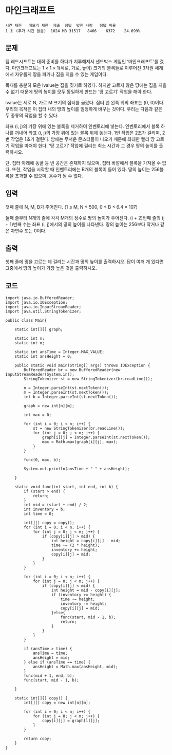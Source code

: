 # 마인크래프트 
``` 
시간 제한	메모리 제한	제출	정답	맞힌 사람	정답 비율
1 초 (추가 시간 없음)	1024 MB	31517	8466	6372	24.699%
```
## 문제
팀 레드시프트는 대회 준비를 하다가 지루해져서 샌드박스 게임인 ‘마인크래프트’를 켰다. 마인크래프트는 1 × 1 × 1(세로, 가로, 높이) 크기의 블록들로 이루어진 3차원 세계에서 자유롭게 땅을 파거나 집을 지을 수 있는 게임이다.

목재를 충분히 모은 lvalue는 집을 짓기로 하였다. 하지만 고르지 않은 땅에는 집을 지을 수 없기 때문에 땅의 높이를 모두 동일하게 만드는 ‘땅 고르기’ 작업을 해야 한다.

lvalue는 세로 N, 가로 M 크기의 집터를 골랐다. 집터 맨 왼쪽 위의 좌표는 (0, 0)이다. 우리의 목적은 이 집터 내의 땅의 높이를 일정하게 바꾸는 것이다. 우리는 다음과 같은 두 종류의 작업을 할 수 있다.

좌표 (i, j)의 가장 위에 있는 블록을 제거하여 인벤토리에 넣는다.
인벤토리에서 블록 하나를 꺼내어 좌표 (i, j)의 가장 위에 있는 블록 위에 놓는다.
1번 작업은 2초가 걸리며, 2번 작업은 1초가 걸린다. 밤에는 무서운 몬스터들이 나오기 때문에 최대한 빨리 땅 고르기 작업을 마쳐야 한다. ‘땅 고르기’ 작업에 걸리는 최소 시간과 그 경우 땅의 높이를 출력하시오.

단, 집터 아래에 동굴 등 빈 공간은 존재하지 않으며, 집터 바깥에서 블록을 가져올 수 없다. 또한, 작업을 시작할 때 인벤토리에는 B개의 블록이 들어 있다. 땅의 높이는 256블록을 초과할 수 없으며, 음수가 될 수 없다.

## 입력
첫째 줄에 N, M, B가 주어진다. (1 ≤ M, N ≤ 500, 0 ≤ B ≤ 6.4 × 107)

둘째 줄부터 N개의 줄에 각각 M개의 정수로 땅의 높이가 주어진다. (i + 2)번째 줄의 (j + 1)번째 수는 좌표 (i, j)에서의 땅의 높이를 나타낸다. 땅의 높이는 256보다 작거나 같은 자연수 또는 0이다.

## 출력
첫째 줄에 땅을 고르는 데 걸리는 시간과 땅의 높이를 출력하시오. 답이 여러 개 있다면 그중에서 땅의 높이가 가장 높은 것을 출력하시오.

## 코드
```
import java.io.BufferedReader;
import java.io.IOException;
import java.io.InputStreamReader;
import java.util.StringTokenizer;

public class Main{

    static int[][] graph;

    static int n;
    static int m;

    static int ansTime = Integer.MAX_VALUE;
    static int ansHeight = 0;

    public static void main(String[] args) throws IOException {
        BufferedReader br = new BufferedReader(new InputStreamReader(System.in));
        StringTokenizer st = new StringTokenizer(br.readLine());

        n = Integer.parseInt(st.nextToken());
        m = Integer.parseInt(st.nextToken());
        int b = Integer.parseInt(st.nextToken());

        graph = new int[n][m];

        int max = 0;

        for (int i = 0; i < n; i++) {
            st = new StringTokenizer(br.readLine());
            for (int j = 0; j < m; j++) {
                graph[i][j] = Integer.parseInt(st.nextToken());
                max = Math.max(graph[i][j], max);
            }
        }

        func(0, max, b);

        System.out.println(ansTime + " " + ansHeight);

    }

    static void func(int start, int end, int b) {
        if (start > end) {
            return;
        }
        int mid = (start + end) / 2;
        int inventory = b;
        int time = 0;

        int[][] copy = copy();
        for (int i = 0; i < n; i++) {
            for (int j = 0; j < m; j++) {
                if (copy[i][j] > mid) {
                    int height = copy[i][j] - mid;
                    time += (2 * height);
                    inventory += height;
                    copy[i][j] = mid;
                }
            }
        }

        for (int i = 0; i < n; i++) {
            for (int j = 0; j < m; j++) {
                if (copy[i][j] < mid) {
                    int height = mid - copy[i][j];
                    if (inventory >= height) {
                        time += height;
                        inventory -= height;
                        copy[i][j] = mid;
                    }else{
                        func(start, mid - 1, b);
                        return;
                    }
                }
            }
        }

        if (ansTime > time) {
            ansTime = time;
            ansHeight = mid;
        } else if (ansTime == time) {
            ansHeight = Math.max(ansHeight, mid);
        }
        func(mid + 1, end, b);
        func(start, mid - 1, b);

    }

    static int[][] copy() {
        int[][] copy = new int[n][m];

        for (int i = 0; i < n; i++) {
            for (int j = 0; j < m; j++) {
                copy[i][j] = graph[i][j];
            }
        }

        return copy;
    }
}
```
